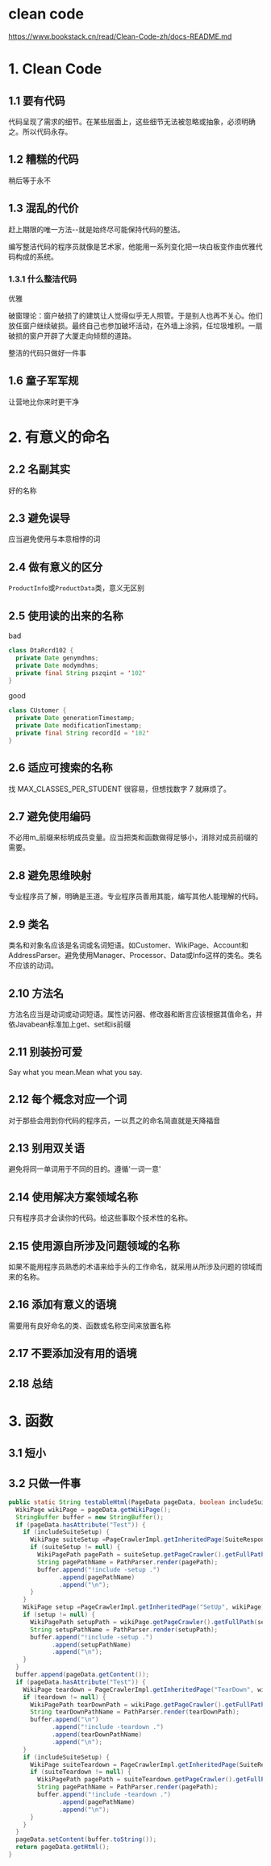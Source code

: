 # clean code
https://www.bookstack.cn/read/Clean-Code-zh/docs-README.md
# 1. Clean Code
## 1.1 要有代码
代码呈现了需求的细节。在某些层面上，这些细节无法被忽略或抽象，必须明确之。所以代码永存。
## 1.2 糟糕的代码
稍后等于永不
## 1.3 混乱的代价
赶上期限的唯一方法--就是始终尽可能保持代码的整洁。

编写整洁代码的程序员就像是艺术家，他能用一系列变化把一块白板变作由优雅代码构成的系统。

### 1.3.1 什么整洁代码
优雅

破窗理论：窗户破损了的建筑让人觉得似乎无人照管。于是别人也再不关心。他们放任窗户继续破损。最终自己也参加破坏活动，在外墙上涂鸦，任垃圾堆积。一扇破损的窗户开辟了大厦走向倾颓的道路。

整洁的代码只做好一件事

## 1.6 童子军军规
让营地比你来时更干净
# 2. 有意义的命名

## 2.2 名副其实
好的名称
## 2.3 避免误导
应当避免使用与本意相悖的词
## 2.4 做有意义的区分
`ProductInfo`或`ProductData`类，意义无区别
## 2.5 使用读的出来的名称
bad
```Java
class DtaRcrd102 {
  private Date genymdhms;
  private Date modymdhms;
  private final String pszqint = '102'
}
```
good
```Java
class CUstomer {
  private Date generationTimestamp;
  private Date modificationTimestamp;
  private final String recordId = '102'
}
```

## 2.6 适应可搜索的名称
找 MAX_CLASSES_PER_STUDENT 很容易，但想找数字 7 就麻烦了。
## 2.7 避免使用编码

不必用m_前缀来标明成员变量。应当把类和函数做得足够小，消除对成员前缀的需要。

## 2.8 避免思维映射

专业程序员了解，明确是王道。专业程序员善用其能，编写其他人能理解的代码。

## 2.9 类名
类名和对象名应该是名词或名词短语。如Customer、WikiPage、Account和AddressParser。避免使用Manager、Processor、Data或Info这样的类名。类名不应该的动词。

## 2.10 方法名
方法名应当是动词或动词短语。属性访问器、修改器和断言应该根据其值命名，并依Javabean标准加上get、set和is前缀

## 2.11 别装扮可爱
Say what you mean.Mean what you say.

## 2.12 每个概念对应一个词
对于那些会用到你代码的程序员，一以贯之的命名简直就是天降福音

## 2.13 别用双关语
避免将同一单词用于不同的目的。遵循'一词一意'

## 2.14 使用解决方案领域名称
只有程序员才会读你的代码。给这些事取个技术性的名称。

## 2.15 使用源自所涉及问题领域的名称
如果不能用程序员熟悉的术语来给手头的工作命名，就采用从所涉及问题的领域而来的名称。

## 2.16 添加有意义的语境
需要用有良好命名的类、函数或名称空间来放置名称

## 2.17 不要添加没有用的语境
## 2.18 总结
# 3. 函数
## 3.1 短小
## 3.2 只做一件事
```Java
public static String testableHtml(PageData pageData, boolean includeSuiteSetup) throws Exception {
  WikiPage wikiPage = pageData.getWikiPage();
  StringBuffer buffer = new StringBuffer();
  if (pageData.hasAttribute("Test")) {
    if (includeSuiteSetup) {
      WikiPage suiteSetup =PageCrawlerImpl.getInheritedPage(SuiteResponder.SUITE_SETUP_NAME, wikiPage);
      if (suiteSetup != null) {
        WikiPagePath pagePath = suiteSetup.getPageCrawler().getFullPath(suiteSetup);
        String pagePathName = PathParser.render(pagePath);
        buffer.append("!include -setup .")
              .append(pagePathName)
              .append("\n");
      }
    }
    WikiPage setup =PageCrawlerImpl.getInheritedPage("SetUp", wikiPage);
    if (setup != null) {
      WikiPagePath setupPath = wikiPage.getPageCrawler().getFullPath(setup);
      String setupPathName = PathParser.render(setupPath);
      buffer.append("!include -setup .")
            .append(setupPathName)
            .append("\n");
    }
  }
  buffer.append(pageData.getContent());
  if (pageData.hasAttribute("Test")) {
    WikiPage teardown = PageCrawlerImpl.getInheritedPage("TearDown", wikiPage);
    if (teardown != null) {
      WikiPagePath tearDownPath = wikiPage.getPageCrawler().getFullPath(teardown);
      String tearDownPathName = PathParser.render(tearDownPath);
      buffer.append("\n")
            .append("!include -teardown .")
            .append(tearDownPathName)
            .append("\n");
    }
    if (includeSuiteSetup) {
      WikiPage suiteTeardown = PageCrawlerImpl.getInheritedPage(SuiteResponder.SUITE_TEARDOWN_NAME,wikiPage);
      if (suiteTeardown != null) {
        WikiPagePath pagePath = suiteTeardown.getPageCrawler().getFullPath(suiteTeardown);
        String pagePathName = PathParser.render(pagePath);
        buffer.append("!include -teardown .")
              .append(pagePathName)
              .append("\n");
      }
    }
  }
  pageData.setContent(buffer.toString());
  return pageData.getHtml();
}
```